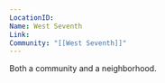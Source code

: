 ```yaml
---
LocationID: 
Name: West Seventh
Link: 
Community: "[[West Seventh]]"
---
```


Both a community and a neighborhood.